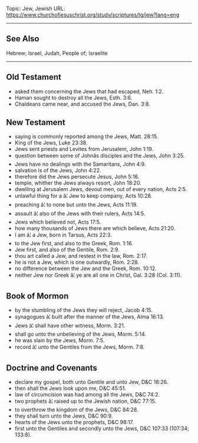 Topic: Jew, Jewish
URL: https://www.churchofjesuschrist.org/study/scriptures/tg/jew?lang=eng

---

## See Also

Hebrew; Israel, Judah, People of; Israelite

---

## Old Testament

- asked them concerning the Jews that had escaped, Neh. 1:2.
- Haman sought to destroy all the Jews, Esth. 3:6.
- Chaldeans came near, and accused the Jews, Dan. 3:8.

## New Testament

- saying is commonly reported among the Jews, Matt. 28:15.
- King of the Jews, Luke 23:38.
- Jews sent priests and Levites from Jerusalem, John 1:19.
- question between some of Johnâs disciples and the Jews, John 3:25.
- Jews have no dealings with the Samaritans, John 4:9.
- salvation is of the Jews, John 4:22.
- therefore did the Jews persecute Jesus, John 5:16.
- temple, whither the Jews always resort, John 18:20.
- dwelling at Jerusalem Jews, devout men, out of every nation, Acts 2:5.
- unlawful thing for a â¦ Jew to keep company, Acts 10:28.
- preaching â¦ to none but unto the Jews, Acts 11:19.
- assault â¦ also of the Jews with their rulers, Acts 14:5.
- Jews which believed not, Acts 17:5.
- how many thousands of Jews there are which believe, Acts 21:20.
- I am â¦ a Jew, born in Tarsus, Acts 22:3.
- to the Jew first, and also to the Greek, Rom. 1:16.
- Jew first, and also of the Gentile, Rom. 2:9.
- thou art called a Jew, and restest in the law, Rom. 2:17.
- he is not a Jew, which is one outwardly, Rom. 2:28.
- no difference between the Jew and the Greek, Rom. 10:12.
- neither Jew nor Greek â¦ ye are all one in Christ, Gal. 3:28 (Col. 3:11).

## Book of Mormon

- by the stumbling of the Jews they will reject, Jacob 4:15.
- synagogues â¦ built after the manner of the Jews, Alma 16:13.
- Jews â¦ shall have other witness, Morm. 3:21.
- shall go unto the unbelieving of the Jews, Morm. 5:14.
- he was slain by the Jews, Morm. 7:5.
- record â¦ unto the Gentiles from the Jews, Morm. 7:8.

## Doctrine and Covenants

- declare my gospel, both unto Gentile and unto Jew, D&C 18:26.
- then shall the Jews look upon me, D&C 45:51.
- law of circumcision was had among all the Jews, D&C 74:2.
- two prophets â¦ raised up to the Jewish nation, D&C 77:15.
- to overthrow the kingdom of the Jews, D&C 84:28.
- they shall turn unto the Jews, D&C 90:9.
- hearts of the Jews unto the prophets, D&C 98:17.
- first unto the Gentiles and secondly unto the Jews, D&C 107:33 (107:34; 133:8).

